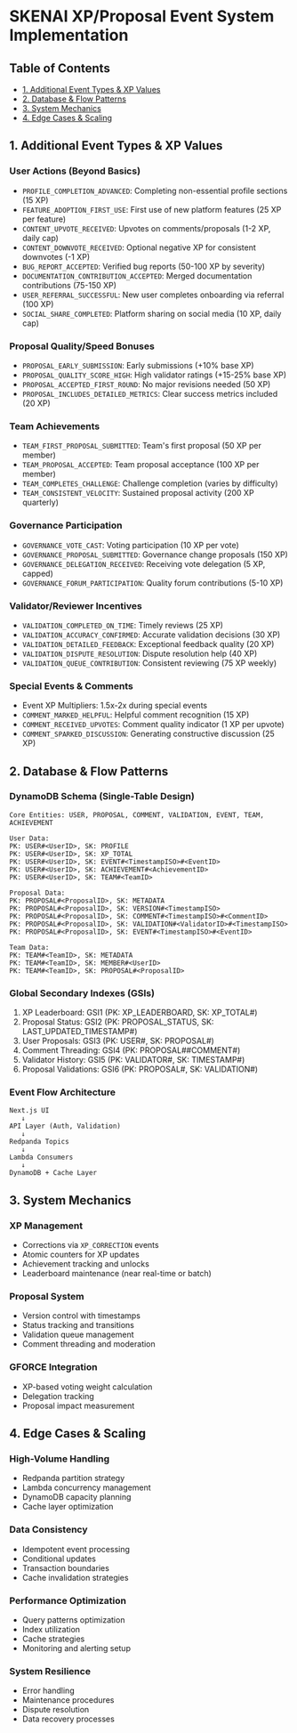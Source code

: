# SKENAI XP/Proposal Event System Implementation

## Table of Contents
- [1. Additional Event Types & XP Values](#1-additional-event-types--xp-values)
- [2. Database & Flow Patterns](#2-database--flow-patterns)
- [3. System Mechanics](#3-system-mechanics)
- [4. Edge Cases & Scaling](#4-edge-cases--scaling)

## 1. Additional Event Types & XP Values

### User Actions (Beyond Basics)
* `PROFILE_COMPLETION_ADVANCED`: Completing non-essential profile sections (15 XP)
* `FEATURE_ADOPTION_FIRST_USE`: First use of new platform features (25 XP per feature)
* `CONTENT_UPVOTE_RECEIVED`: Upvotes on comments/proposals (1-2 XP, daily cap)
* `CONTENT_DOWNVOTE_RECEIVED`: Optional negative XP for consistent downvotes (-1 XP)
* `BUG_REPORT_ACCEPTED`: Verified bug reports (50-100 XP by severity)
* `DOCUMENTATION_CONTRIBUTION_ACCEPTED`: Merged documentation contributions (75-150 XP)
* `USER_REFERRAL_SUCCESSFUL`: New user completes onboarding via referral (100 XP)
* `SOCIAL_SHARE_COMPLETED`: Platform sharing on social media (10 XP, daily cap)

### Proposal Quality/Speed Bonuses
* `PROPOSAL_EARLY_SUBMISSION`: Early submissions (+10% base XP)
* `PROPOSAL_QUALITY_SCORE_HIGH`: High validator ratings (+15-25% base XP)
* `PROPOSAL_ACCEPTED_FIRST_ROUND`: No major revisions needed (50 XP)
* `PROPOSAL_INCLUDES_DETAILED_METRICS`: Clear success metrics included (20 XP)

### Team Achievements
* `TEAM_FIRST_PROPOSAL_SUBMITTED`: Team's first proposal (50 XP per member)
* `TEAM_PROPOSAL_ACCEPTED`: Team proposal acceptance (100 XP per member)
* `TEAM_COMPLETES_CHALLENGE`: Challenge completion (varies by difficulty)
* `TEAM_CONSISTENT_VELOCITY`: Sustained proposal activity (200 XP quarterly)

### Governance Participation
* `GOVERNANCE_VOTE_CAST`: Voting participation (10 XP per vote)
* `GOVERNANCE_PROPOSAL_SUBMITTED`: Governance change proposals (150 XP)
* `GOVERNANCE_DELEGATION_RECEIVED`: Receiving vote delegation (5 XP, capped)
* `GOVERNANCE_FORUM_PARTICIPATION`: Quality forum contributions (5-10 XP)

### Validator/Reviewer Incentives
* `VALIDATION_COMPLETED_ON_TIME`: Timely reviews (25 XP)
* `VALIDATION_ACCURACY_CONFIRMED`: Accurate validation decisions (30 XP)
* `VALIDATION_DETAILED_FEEDBACK`: Exceptional feedback quality (20 XP)
* `VALIDATION_DISPUTE_RESOLUTION`: Dispute resolution help (40 XP)
* `VALIDATION_QUEUE_CONTRIBUTION`: Consistent reviewing (75 XP weekly)

### Special Events & Comments
* Event XP Multipliers: 1.5x-2x during special events
* `COMMENT_MARKED_HELPFUL`: Helpful comment recognition (15 XP)
* `COMMENT_RECEIVED_UPVOTES`: Comment quality indicator (1 XP per upvote)
* `COMMENT_SPARKED_DISCUSSION`: Generating constructive discussion (25 XP)

## 2. Database & Flow Patterns

### DynamoDB Schema (Single-Table Design)
```
Core Entities: USER, PROPOSAL, COMMENT, VALIDATION, EVENT, TEAM, ACHIEVEMENT

User Data:
PK: USER#<UserID>, SK: PROFILE
PK: USER#<UserID>, SK: XP_TOTAL
PK: USER#<UserID>, SK: EVENT#<TimestampISO>#<EventID>
PK: USER#<UserID>, SK: ACHIEVEMENT#<AchievementID>
PK: USER#<UserID>, SK: TEAM#<TeamID>

Proposal Data:
PK: PROPOSAL#<ProposalID>, SK: METADATA
PK: PROPOSAL#<ProposalID>, SK: VERSION#<TimestampISO>
PK: PROPOSAL#<ProposalID>, SK: COMMENT#<TimestampISO>#<CommentID>
PK: PROPOSAL#<ProposalID>, SK: VALIDATION#<ValidatorID>#<TimestampISO>
PK: PROPOSAL#<ProposalID>, SK: EVENT#<TimestampISO>#<EventID>

Team Data:
PK: TEAM#<TeamID>, SK: METADATA
PK: TEAM#<TeamID>, SK: MEMBER#<UserID>
PK: TEAM#<TeamID>, SK: PROPOSAL#<ProposalID>
```

### Global Secondary Indexes (GSIs)
1. XP Leaderboard: GSI1 (PK: XP_LEADERBOARD, SK: XP_TOTAL#<UserID>)
2. Proposal Status: GSI2 (PK: PROPOSAL_STATUS, SK: LAST_UPDATED_TIMESTAMP#<ProposalID>)
3. User Proposals: GSI3 (PK: USER#<UserID>, SK: PROPOSAL#<ProposalID>)
4. Comment Threading: GSI4 (PK: PROPOSAL#<ProposalID>#COMMENT#<ParentCommentID>)
5. Validator History: GSI5 (PK: VALIDATOR#<UserID>, SK: TIMESTAMP#<ProposalID>)
6. Proposal Validations: GSI6 (PK: PROPOSAL#<ProposalID>, SK: VALIDATION#<TimestampISO>)

### Event Flow Architecture
```
Next.js UI
   ↓
API Layer (Auth, Validation)
   ↓
Redpanda Topics
   ↓
Lambda Consumers
   ↓
DynamoDB + Cache Layer
```

## 3. System Mechanics

### XP Management
- Corrections via `XP_CORRECTION` events
- Atomic counters for XP updates
- Achievement tracking and unlocks
- Leaderboard maintenance (near real-time or batch)

### Proposal System
- Version control with timestamps
- Status tracking and transitions
- Validation queue management
- Comment threading and moderation

### GFORCE Integration
- XP-based voting weight calculation
- Delegation tracking
- Proposal impact measurement

## 4. Edge Cases & Scaling

### High-Volume Handling
- Redpanda partition strategy
- Lambda concurrency management
- DynamoDB capacity planning
- Cache layer optimization

### Data Consistency
- Idempotent event processing
- Conditional updates
- Transaction boundaries
- Cache invalidation strategies

### Performance Optimization
- Query patterns optimization
- Index utilization
- Cache strategies
- Monitoring and alerting setup

### System Resilience
- Error handling
- Maintenance procedures
- Dispute resolution
- Data recovery processes
